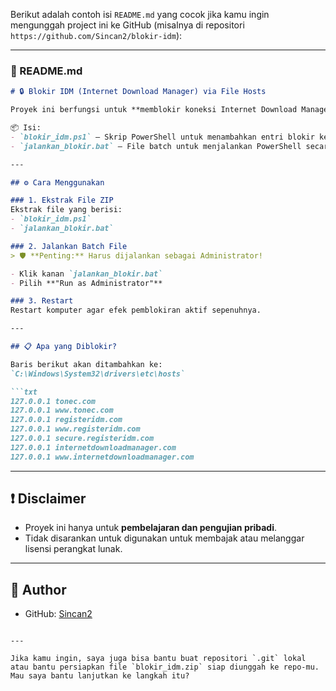 Berikut adalah contoh isi `README.md` yang cocok jika kamu ingin mengunggah project ini ke GitHub (misalnya di repositori `https://github.com/Sincan2/blokir-idm`):

---

### 📄 README.md

````markdown
# 🔒 Blokir IDM (Internet Download Manager) via File Hosts

Proyek ini berfungsi untuk **memblokir koneksi Internet Download Manager (IDM)** ke server aktivasi/resmi menggunakan modifikasi file `hosts` pada Windows 10/11.

📦 Isi:
- `blokir_idm.ps1` — Skrip PowerShell untuk menambahkan entri blokir ke file `hosts`.
- `jalankan_blokir.bat` — File batch untuk menjalankan PowerShell secara otomatis (dengan hak admin).

---

## ⚙️ Cara Menggunakan

### 1. Ekstrak File ZIP
Ekstrak file yang berisi:
- `blokir_idm.ps1`
- `jalankan_blokir.bat`

### 2. Jalankan Batch File
> 🛡️ **Penting:** Harus dijalankan sebagai Administrator!

- Klik kanan `jalankan_blokir.bat`
- Pilih **"Run as Administrator"**

### 3. Restart
Restart komputer agar efek pemblokiran aktif sepenuhnya.

---

## 📋 Apa yang Diblokir?

Baris berikut akan ditambahkan ke:
`C:\Windows\System32\drivers\etc\hosts`

```txt
127.0.0.1 tonec.com
127.0.0.1 www.tonec.com
127.0.0.1 registeridm.com
127.0.0.1 www.registeridm.com
127.0.0.1 secure.registeridm.com
127.0.0.1 internetdownloadmanager.com
127.0.0.1 www.internetdownloadmanager.com
````

---

## ❗ Disclaimer

* Proyek ini hanya untuk **pembelajaran dan pengujian pribadi**.
* Tidak disarankan untuk digunakan untuk membajak atau melanggar lisensi perangkat lunak.

---

## 🔗 Author

* GitHub: [Sincan2](https://github.com/Sincan2)

```

---

Jika kamu ingin, saya juga bisa bantu buat repositori `.git` lokal atau bantu persiapkan file `blokir_idm.zip` siap diunggah ke repo-mu. Mau saya bantu lanjutkan ke langkah itu?
```
